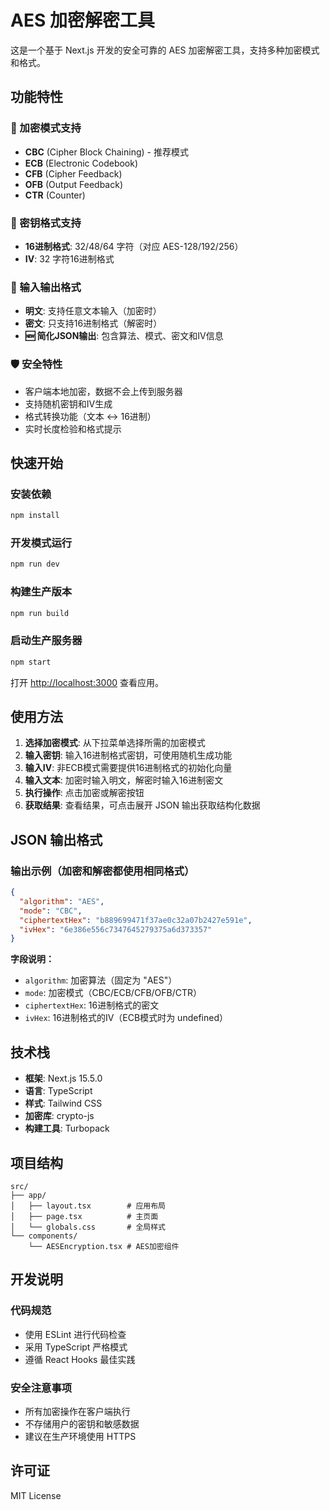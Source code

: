 # AES 加密解密工具

这是一个基于 Next.js 开发的安全可靠的 AES 加密解密工具，支持多种加密模式和格式。

## 功能特性

### 🔐 加密模式支持
- **CBC** (Cipher Block Chaining) - 推荐模式
- **ECB** (Electronic Codebook)
- **CFB** (Cipher Feedback)
- **OFB** (Output Feedback)
- **CTR** (Counter)

### 🔑 密钥格式支持
- **16进制格式**: 32/48/64 字符（对应 AES-128/192/256）
- **IV**: 32 字符16进制格式

### 📝 输入输出格式
- **明文**: 支持任意文本输入（加密时）
- **密文**: 只支持16进制格式（解密时）
- **🆕 简化JSON输出**: 包含算法、模式、密文和IV信息

### 🛡️ 安全特性
- 客户端本地加密，数据不会上传到服务器
- 支持随机密钥和IV生成
- 格式转换功能（文本 ↔ 16进制）
- 实时长度检验和格式提示

## 快速开始

### 安装依赖
```bash
npm install
```

### 开发模式运行
```bash
npm run dev
```

### 构建生产版本
```bash
npm run build
```

### 启动生产服务器
```bash
npm start
```

打开 [http://localhost:3000](http://localhost:3000) 查看应用。

## 使用方法

1. **选择加密模式**: 从下拉菜单选择所需的加密模式
2. **输入密钥**: 输入16进制格式密钥，可使用随机生成功能
3. **输入IV**: 非ECB模式需要提供16进制格式的初始化向量
4. **输入文本**: 加密时输入明文，解密时输入16进制密文
5. **执行操作**: 点击加密或解密按钮
6. **获取结果**: 查看结果，可点击展开 JSON 输出获取结构化数据

## JSON 输出格式

### 输出示例（加密和解密都使用相同格式）
```json
{
  "algorithm": "AES",
  "mode": "CBC",
  "ciphertextHex": "b889699471f37ae0c32a07b2427e591e",
  "ivHex": "6e386e556c7347645279375a6d373357"
}
```

**字段说明：**
- `algorithm`: 加密算法（固定为 "AES"）
- `mode`: 加密模式（CBC/ECB/CFB/OFB/CTR）
- `ciphertextHex`: 16进制格式的密文
- `ivHex`: 16进制格式的IV（ECB模式时为 undefined）

## 技术栈

- **框架**: Next.js 15.5.0
- **语言**: TypeScript
- **样式**: Tailwind CSS
- **加密库**: crypto-js
- **构建工具**: Turbopack

## 项目结构

```
src/
├── app/
│   ├── layout.tsx        # 应用布局
│   ├── page.tsx          # 主页面
│   └── globals.css       # 全局样式
└── components/
    └── AESEncryption.tsx # AES加密组件
```

## 开发说明

### 代码规范
- 使用 ESLint 进行代码检查
- 采用 TypeScript 严格模式
- 遵循 React Hooks 最佳实践

### 安全注意事项
- 所有加密操作在客户端执行
- 不存储用户的密钥和敏感数据
- 建议在生产环境使用 HTTPS

## 许可证

MIT License
